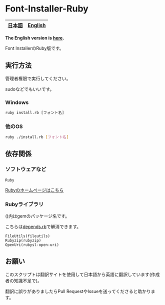 # Font-Installer-Ruby

[日本語](./README-ja.md)|[English](./README.md)
---|---

**The English version is [here](./README.md).**

Font InstallerのRuby版です。

## 実行方法
管理者権限で実行してください。

sudoなどでもいいです。

### Windows
```cmd
ruby install.rb [フォント名]
```

### 他のOS
```sh
ruby ./install.rb [フォント名]
```

## 依存関係

### ソフトウェアなど
```
Ruby
```

[Rubyのホームページはこちら](https://www.ruby-lang.org/)

### Rubyライブラリ
()内はgemのパッケージ名です。

こちらは[depends.rb](./depends.rb)で解消できます。
```
FileUtils(fileutils)
Rubyzip(rubyzip)
OpenUri(rubysl-open-uri)
```

## お願い
このスクリプトは翻訳サイトを使用して日本語から英語に翻訳しています(作成者の知識不足で)。

翻訳に誤りがありましたらPull RequestやIssueを送ってくださると助かります。
